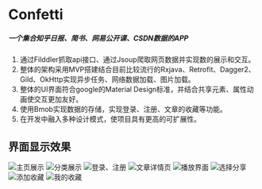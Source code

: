 # Confetti
##### 一个集合知乎日报、简书、网易公开课、CSDN数据的APP
1. 通过Filddler抓取api接口、通过Jsoup爬取网页数据并实现数的展示和交互。
2. 整体的架构采用MVP搭建结合目前比较流行的Rxjava、Retrofit、Dagger2、Gild、OkHttp实现异步任务、网络数据加载、图片加载。
3. 整体的UI界面符合google的Material Design标准，并结合共享元素、属性动画使交互更加友好。
4. 使用Bmob实现数据的存储，实现登录、注册、文章的收藏等功能。
5. 在开发中融入多种设计模式，使项目具有更高的可扩展性。
## 界面显示效果
![主页展示](https://github.com/yuqibiao/Confetti/blob/master/img/home.gif) 
![分类展示](https://github.com/yuqibiao/Confetti/blob/master/img/cate.gif) 
![登录、注册](https://github.com/yuqibiao/Confetti/blob/master/img/login.gif) 
![文章详情页](https://github.com/yuqibiao/Confetti/blob/master/img/artice.gif) 
![播放界面](https://github.com/yuqibiao/Confetti/blob/master/img/play.gif) 
![选择分享](https://github.com/yuqibiao/Confetti/blob/master/img/select_share.gif)
![添加收藏](https://github.com/yuqibiao/Confetti/blob/master/img/home_add.gif) 
![我的收藏](https://github.com/yuqibiao/Confetti/blob/master/img/coll.gif) 
